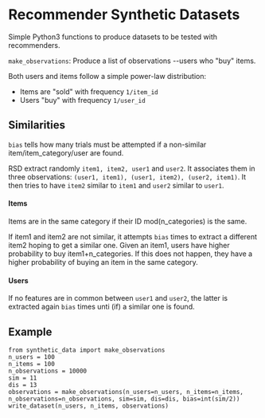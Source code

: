 # Recommender Synthetic Datasets

Simple Python3 functions to produce datasets to be tested with recommenders.

`make_observations`: Produce a list of observations --users who "buy" items.

Both users and items follow a simple power-law distribution:
* Items are "sold" with frequency `1/item_id`
* Users "buy" with frequency `1/user_id`

## Similarities

`bias` tells how many trials must be attempted if a non-similar item/item_category/user are found.

RSD extract randomly `item1, item2, user1` and `user2`. It associates them in three observations: `(user1, item1), (user1, item2), (user2, item1)`. It then tries to have `item2` similar to `item1` and `user2` similar to `user1`.

#### Items

Items are in the same category if their ID mod(n_categories) is the same. 

If item1 and item2 are not similar, it attempts `bias` times to extract a different item2 hoping to get a similar one. Given an item1, users have higher probability to buy item1+n_categories. If this does not happen, they have a higher probability of buying an item in the same category.

#### Users

If no features are in common between `user1` and `user2`, the latter is extracted again `bias` times unti (if) a similar one is found.

## Example

```python3
from synthetic_data import make_observations
n_users = 100
n_items = 100
n_observations = 10000
sim = 11
dis = 13
observations = make_observations(n_users=n_users, n_items=n_items, n_observations=n_observations, sim=sim, dis=dis, bias=int(sim/2))
write_dataset(n_users, n_items, observations)
```

